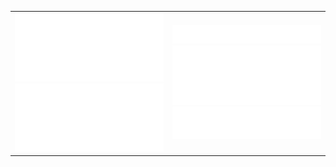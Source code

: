 <table>
  <tr>
    <td align="center" width="50%">
      <a style="display: block;" href="https://github.com/akynazh">
        <img src="/metrics.classic.svg" alt=""></img>
      </a>
      <a style="display: block;" href="https://github.com/akynazh?tab=repositories">
        <img src="/metrics.plugin.isocalendar.svg" alt=""></img>
      </a>
    </td>
    <td align="center" width="50%">
      <a style="display: block;" href="https://akynazh.site/index.xml">
        <img src="/metrics.plugin.rss.svg" alt=""></img>
      </a>
      <a style="display: block;" href="https://akynazh.site">
        <img src="/metrics.plugin.wakatime.svg" alt=""></img>
      </a>
      <a style="display: block;" href="https://akynazh.site">
        <img src="/metrics.plugin.languages.svg" alt=""></img>
      </a>
    </td>
  </tr>
</table>



